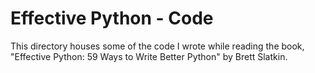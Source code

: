 # Effective Python - Code
This directory houses some of the code I wrote while 
reading the book, "Effective Python: 59 Ways to Write Better Python" 
by Brett Slatkin.


